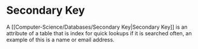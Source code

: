 # Secondary Key
A [[Computer-Science/Databases/Secondary Key|Secondary Key]] is an attribute of a table that is index for quick lookups if it is searched often, an example of this is a name or email address.